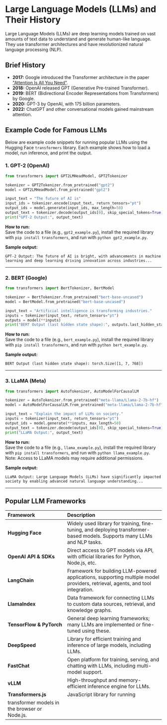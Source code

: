 # Large Language Models (LLMs) and Their History

Large Language Models (LLMs) are deep learning models trained on vast amounts of text data to understand and generate human-like language. They use transformer architectures and have revolutionized natural language processing (NLP).

## Brief History

- **2017:** Google introduced the Transformer architecture in the paper ["Attention Is All You Need"](https://arxiv.org/abs/1706.03762).
- **2018:** OpenAI released GPT (Generative Pre-trained Transformer).
- **2019:** BERT (Bidirectional Encoder Representations from Transformers) by Google.
- **2020:** GPT-3 by OpenAI, with 175 billion parameters.
- **2022:** ChatGPT and other conversational models gained mainstream attention.

## Example Code for Famous LLMs

Below are example code snippets for running popular LLMs using the Hugging Face `transformers` library. Each example shows how to load a model, run inference, and print the output.

### 1. GPT-2 (OpenAI)

```python
from transformers import GPT2LMHeadModel, GPT2Tokenizer

tokenizer = GPT2Tokenizer.from_pretrained("gpt2")
model = GPT2LMHeadModel.from_pretrained("gpt2")

input_text = "The future of AI is"
input_ids = tokenizer.encode(input_text, return_tensors="pt")
output_ids = model.generate(input_ids, max_length=50)
output_text = tokenizer.decode(output_ids[0], skip_special_tokens=True)
print("GPT-2 Output:", output_text)
```

**How to run:**  
Save the code to a file (e.g., `gpt2_example.py`), install the required library with `pip install transformers`, and run with `python gpt2_example.py`.

**Sample output:**
```
GPT-2 Output: The future of AI is bright, with advancements in machine learning and deep learning driving innovation across industries...
```

---

### 2. BERT (Google)

```python
from transformers import BertTokenizer, BertModel

tokenizer = BertTokenizer.from_pretrained("bert-base-uncased")
model = BertModel.from_pretrained("bert-base-uncased")

input_text = "Artificial intelligence is transforming industries."
inputs = tokenizer(input_text, return_tensors="pt")
outputs = model(**inputs)
print("BERT Output (last hidden state shape):", outputs.last_hidden_state.shape)
```

**How to run:**  
Save the code to a file (e.g., `bert_example.py`), install the required library with `pip install transformers`, and run with `python bert_example.py`.

**Sample output:**
```
BERT Output (last hidden state shape): torch.Size([1, 7, 768])
```

---

### 3. LLaMA (Meta)

```python
from transformers import AutoTokenizer, AutoModelForCausalLM

tokenizer = AutoTokenizer.from_pretrained("meta-llama/Llama-2-7b-hf")
model = AutoModelForCausalLM.from_pretrained("meta-llama/Llama-2-7b-hf")

input_text = "Explain the impact of LLMs on society."
inputs = tokenizer(input_text, return_tensors="pt")
output_ids = model.generate(**inputs, max_length=50)
output_text = tokenizer.decode(output_ids[0], skip_special_tokens=True)
print("LLaMA Output:", output_text)
```

**How to run:**  
Save the code to a file (e.g., `llama_example.py`), install the required library with `pip install transformers`, and run with `python llama_example.py`.  
Note: Access to LLaMA models may require additional permissions.

**Sample output:**
```
LLaMA Output: Large Language Models (LLMs) have significantly impacted society by enabling advanced natural language understanding...
```

---


## Popular LLM Frameworks

| Framework      | Description |
|:-------------- |:-----------|
| **Hugging Face** | Widely used library for training, fine-tuning, and deploying transformer-based models. Supports many LLMs and NLP tasks. |
| **OpenAI API & SDKs** | Direct access to GPT models via API, with official libraries for Python, Node.js, etc. |
| **LangChain** | Framework for building LLM-powered applications, supporting multiple model providers, retrieval, agents, and tool integration. |
| **LlamaIndex** | Data framework for connecting LLMs to custom data sources, retrieval, and knowledge graphs. |
| **TensorFlow & PyTorch** | General deep learning frameworks; many LLMs are implemented or fine-tuned using these. |
| **DeepSpeed** | Library for efficient training and inference of large models, including LLMs. |
| **FastChat** | Open platform for training, serving, and chatting with LLMs, including multi-model support. |
| **vLLM** | High-throughput and memory-efficient inference engine for LLMs. |
| **Transformers.js** | JavaScript library for running 
transformer models in the browser or Node.js. |
